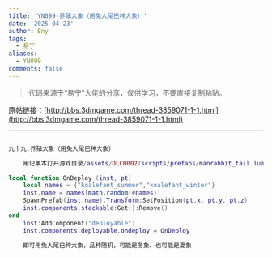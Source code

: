 ```yaml
---
title: 'YN099-养殖大象（用兔人尾巴种大象）'
date: '2025-04-23'
author: Bny
tags:
  - 易宁
aliases:
  - YN099
comments: false
---
```


> 代码来源于“易宁”大佬的分享，仅供学习，不要直接复制粘贴。

原帖链接：[http://bbs.3dmgame.com/thread-3859071-1-1.html](http://bbs.3dmgame.com/thread-3859071-1-1.html)

---

```lua  

九十九.养殖大象（用兔人尾巴种大象）	用记事本打开游戏目录/assets/DLC0002/scripts/prefabs/manrabbit_tail.lua文件，在inst:AddComponent("inspectable")的下一行插入以下内容：local function OnDeploy (inst, pt)	local names = {"koalefant_summer","koalefant_winter"}	inst.name = names[math.random(#names)]	SpawnPrefab(inst.name).Transform:SetPosition(pt.x, pt.y, pt.z)	inst.components.stackable:Get():Remove()end	inst:AddComponent("deployable")	inst.components.deployable.ondeploy = OnDeploy	即可用兔人尾巴种大象，品种随机，可能是冬象、也可能是夏象

```  


